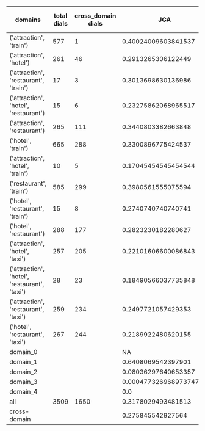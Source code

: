 | domains                                       |   total dials |   cross_domain dials | JGA                    | RSA                | TA                  | CDTA                 |   total turns |   cross-domain turns |
|-----------------------------------------------|---------------|----------------------|------------------------|--------------------|---------------------|----------------------|---------------|----------------------|
| ('attraction', 'train')                       |           577 |                    1 | 0.40024009603841537    | 0.7883789048224673 | 0.6816326530612244  | 0.0                  |          4165 |                    1 |
| ('attraction', 'hotel')                       |           261 |                   46 | 0.2913265306122449     | 0.6804363281071371 | 0.5066326530612245  | 0.043478260869565216 |          1960 |                   46 |
| ('attraction', 'restaurant', 'train')         |            17 |                    3 | 0.3013698630136986     | 0.6514778790463723 | 0.6027397260273972  | 0.3333333333333333   |           146 |                    3 |
| ('attraction', 'hotel', 'restaurant')         |            15 |                    6 | 0.23275862068965517    | 0.5903481067543568 | 0.4482758620689655  | 0.0                  |           116 |                    6 |
| ('attraction', 'restaurant')                  |           265 |                  111 | 0.3440803382663848     | 0.7296887493832847 | 0.5761099365750528  | 0.1415929203539823   |          1892 |                  113 |
| ('hotel', 'train')                            |           665 |                  288 | 0.3300896775424537     | 0.7597539257224143 | 0.5787063537492845  | 0.36716417910447763  |          5241 |                  335 |
| ('attraction', 'hotel', 'train')              |            10 |                    5 | 0.17045454545454544    | 0.4792316878523774 | 0.5                 | 0.3333333333333333   |            88 |                    6 |
| ('restaurant', 'train')                       |           585 |                  299 | 0.3980561555075594     | 0.7824392244229206 | 0.605183585313175   | 0.3157894736842105   |          4630 |                  361 |
| ('hotel', 'restaurant', 'train')              |            15 |                    8 | 0.2740740740740741     | 0.7206861442868905 | 0.5925925925925926  | 0.4444444444444444   |           135 |                    9 |
| ('hotel', 'restaurant')                       |           288 |                  177 | 0.2823230182280627     | 0.732569588235679  | 0.506570580754557   | 0.19771863117870722  |          2359 |                  263 |
| ('attraction', 'hotel', 'taxi')               |           257 |                  205 | 0.22101606600086843    | 0.6398491501461824 | 0.4598349978289188  | 0.08949416342412451  |          2303 |                  257 |
| ('attraction', 'hotel', 'restaurant', 'taxi') |            28 |                   23 | 0.18490566037735848    | 0.6034044584846723 | 0.44150943396226416 | 0.15384615384615385  |           265 |                   39 |
| ('attraction', 'restaurant', 'taxi')          |           259 |                  234 | 0.2497721057429353     | 0.6609530971722213 | 0.5109389243391067  | 0.10955056179775281  |          2194 |                  356 |
| ('hotel', 'restaurant', 'taxi')               |           267 |                  244 | 0.2189922480620155     | 0.6793825205959745 | 0.44883720930232557 | 0.08285163776493257  |          2580 |                  519 |
| domain_0                                      |               |                      | NA                     | NA                 | NA                  | NA                   |             0 |                    0 |
| domain_1                                      |               |                      | 0.6408069542397901     | 0.8507372246565287 | 0.7270788912579957  | NA                   |         12194 |                    0 |
| domain_2                                      |               |                      | 0.08036297640653357    | 0.6522405542810227 | 0.4288929219600726  | 0.2294977749523204   |         13775 |                 1573 |
| domain_3                                      |               |                      | 0.00047732696897374703 | 0.54142977793975   | 0.4252983293556086  | 0.08423913043478261  |          2095 |                  736 |
| domain_4                                      |               |                      | 0.0                    | 0.5189285714285714 | 0.6                 | 0.4                  |            10 |                    5 |
| all                                           |          3509 |                 1650 | 0.3178029493481513     | 0.7292280970741791 | 0.5582033197976776  | 0.18366464995678478  |         28074 |                 2314 |
| cross-domain                                  |               |                      | 0.275845542927564      | 0.7161223815466152 | 0.5154730932493495  | 0.18366464995678478  |         14606 |                 2314 |
